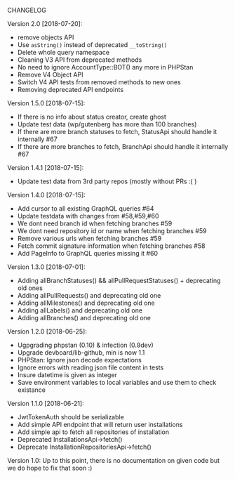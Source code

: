 CHANGELOG

Version 2.0 [2018-07-20]:

 - remove objects API
 - Use `asString()` instead of deprecated `__toString()`
 - Delete whole query namespace
 - Cleaning V3 API from deprecated methods
 - No need to ignore AccountType::BOT() any more in PHPStan
 - Remove V4 Object API
 - Switch V4 API tests from removed methods to new ones
 - Removing deprecated API endpoints


Version 1.5.0 [2018-07-15]:

 - If there is no info about status creator, create ghost
 - Update test data  (wp/gutenberg has more than 100 branches)
 - If there are more branch statuses to fetch, StatusApi should handle it internally #67
 - If there are more branches to fetch, BranchApi should handle it internally #67


Version 1.4.1 [2018-07-15]:

 - Update test data from 3rd party repos (mostly without PRs :( )

Version 1.4.0 [2018-07-15]:

 - Add cursor to all existing GraphQL queries #64
 - Update testdata with changes from #58,#59,#60
 - We dont need branch id when fetching branches #59
 - We dont need repository id or name when fetching branches #59
 - Remove various urls when fetching branches #59
 - Fetch commit signature information when fetching branches #58
 - Add PageInfo to GraphQL queries missing it #60

Version 1.3.0 [2018-07-01]:
 - Adding allBranchStatuses() && allPullRequestStatuses() + deprecating old ones
 - Adding allPullRequests() and deprecating old one
 - Adding allMilestones() and deprecating old one
 - Adding allLabels() and deprecating old one
 - Adding allBranches() and deprecating old one

Version 1.2.0 [2018-06-25]:
 - Ugpgrading phpstan (0.10) & infection (0.9dev)
 - Upgrade devboard/lib-github, min is now 1.1
 - PHPStan: Ignore json decode expectations
 - Ignore errors with reading json file content in tests
 - Insure datetime is given as integer
 - Save environment variables to local variables and use them to check existance

Version 1.1.0 [2018-06-21]:

 - JwtTokenAuth should be serializable
 - Add simple API endpoint that will return user installations
 - Add simple api to fetch all repositories of installation
 - Deprecated InstallationsApi->fetch()
 - Deprecate InstallationRepositoriesApi->fetch()

Version 1.0: Up to this point, there is no documentation on given code but we do hope to fix that soon :)

